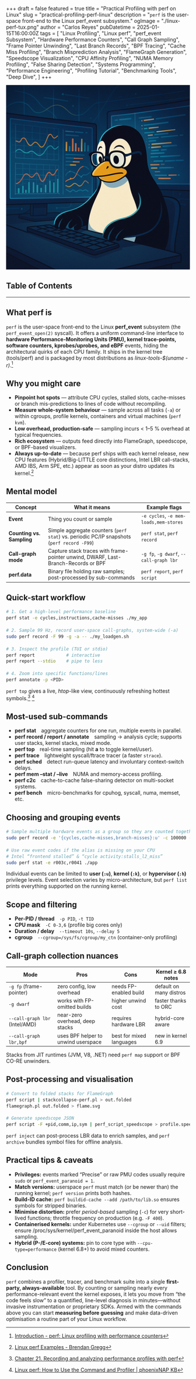 +++
draft       = false
featured    = true
title       = "Practical Profiling with perf on Linux"
slug        = "practical-profiling-perf-linux"
description = "`perf` is the user-space front-end to the Linux perf_event subsystem."
ogImage     = "./linux-perf-tux.png"
author      = "Carlos Reyes"
pubDatetime = 2025-01-15T16:00:00Z
tags        = [
    "Linux Profiling",
    "Linux perf",
    "perf_event Subsystem",
    "Hardware Performance Counters",
    "Call Graph Sampling",
    "Frame Pointer Unwinding",
    "Last Branch Records",
    "BPF Tracing",
    "Cache Miss Profiling",
    "Branch Misprediction Analysis",
    "FlameGraph Generation",
    "Speedscope Visualization",
    "CPU Affinity Profiling",
    "NUMA Memory Profiling",
    "False Sharing Detection",
    "Systems Programming",
    "Performance Engineering",
    "Profiling Tutorial",
    "Benchmarking Tools",
    "Deep Dive",
]
+++

![Linux Perf](./linux-perf-tux.png "Linux Perf")

## Table of Contents

---

## What **perf** is

`perf` is the user-space front-end to the Linux **perf_event** subsystem (the `perf_event_open(2)` syscall).
It offers a uniform command-line interface to **hardware Performance-Monitoring Units (PMU), kernel trace-points, software counters, kprobes/uprobes, and eBPF** events, hiding the architectural quirks of each CPU family. It ships in the kernel tree (tools/perf) and is packaged by most distributions as *linux-tools-$(uname -r)*.[^perf]

[^perf]: [Introduction - perf: Linux profiling with performance counters](https://perfwiki.github.io/main/tutorial/)

## Why you might care

*   **Pinpoint hot spots** — attribute CPU cycles, stalled slots, cache-misses or branch mis-predictions to lines of code without recompiling.
*   **Measure whole-system behaviour** — sample across all tasks (`-a`) or within cgroups, profile kernels, containers and virtual machines (`perf kvm`).
*   **Low overhead, production-safe** — sampling incurs < 1–5 % overhead at typical frequencies.
*   **Rich ecosystem** — outputs feed directly into FlameGraph, speedscope, or BPF-based visualizers.
*   **Always up-to-date** — because perf ships with each kernel release, new CPU features (Hybrid/Big-LITTLE core distinctions, Intel LBR call-stacks, AMD IBS, Arm SPE, etc.) appear as soon as your distro updates its kernel.[^gregg]

[^gregg]: [Linux perf Examples - Brendan Gregg](https://www.brendangregg.com/perf.html)

## Mental model

| Concept | What it means | Example flags |
|---------|---------------|---------------|
| **Event** | Thing you count or sample | `-e cycles`, `-e mem-loads,mem-stores` |
| **Counting vs. Sampling** | Simple aggregate counters (`perf stat`) vs. periodic PC/IP snapshots (`perf record -F99`) | `perf stat`, `perf record` |
| **Call-graph mode** | Capture stack traces with frame-pointer unwind, DWARF, Last-Branch-Records or BPF | `-g fp`, `-g dwarf`, `--call-graph lbr` |
| **perf.data** | Binary file holding raw samples; post-processed by sub-commands | `perf report`, `perf script` |

## Quick-start workflow

```bash
# 1. Get a high-level performance baseline
perf stat -e cycles,instructions,cache-misses ./my_app

# 2. Sample 99 Hz, record user-space call-graphs, system-wide (-a)
sudo perf record -F 99 -g -a -- ./my_loadgen.sh

# 3. Inspect the profile (TUI or stdio)
perf report            # interactive
perf report --stdio    # pipe to less

# 4. Zoom into specific functions/lines
perf annotate -p <PID>
```
`perf top` gives a live, *htop*-like view, continuously refreshing hottest symbols.[^redhat]&nbsp;[^nap]

[^redhat]: [Chapter 21. Recording and analyzing performance profiles with perf](https://docs.redhat.com/en/documentation/red_hat_enterprise_linux/8/html/monitoring_and_managing_system_status_and_performance/recording-and-analyzing-performance-profiles-with-perf_monitoring-and-managing-system-status-and-performance)

[^nap]: [Linux perf: How to Use the Command and Profiler | phoenixNAP KB](https://phoenixnap.com/kb/linux-perf)

## Most-used sub-commands

* **perf stat** aggregate counters for one run, multiple events in parallel.
* **perf record / report / annotate** sampling → analysis cycle; supports user stacks, kernel stacks, mixed mode.
* **perf top** real-time sampling (hit **a** to toggle kernel/user).
* **perf trace** lightweight syscall/ftrace tracer (a faster `strace`).
* **perf sched** detect run-queue latency and involuntary context-switch delays.
* **perf mem –stat / –live** NUMA and memory-access profiling.
* **perf c2c** cache-to-cache false-sharing detector on multi-socket systems.
* **perf bench** micro-benchmarks for cpuhog, syscall, numa, memset, etc.

## Choosing and grouping events

```bash
# Sample multiple hardware events as a group so they are counted together
sudo perf record -e '{cycles,cache-misses,branch-misses}:u' -c 100000 -g ./app

# Use raw event codes if the alias is missing on your CPU
# Intel “frontend stalled” & “cycle activity:stalls_l2_miss”
sudo perf stat -e r003c,r0041 ./app
```

Individual events can be limited to **user (`:u`)**, **kernel (`:k`)**, or **hypervisor (`:h`)** privilege levels. Event selection varies by micro-architecture, but `perf list` prints everything supported on the running kernel.

## Scope and filtering

* **Per-PID / thread** `-p PID`, `-t TID`
* **CPU mask** `-C 0-3,6` (profile big cores only)
* **Duration / delay** `--timeout 10s`, `--delay 5`
* **cgroup** `--cgroup=/sys/fs/cgroup/my_ctn` (container-only profiling)

## Call-graph collection nuances

| Mode | Pros | Cons | Kernel ≥ 6.8 notes |
|------|------|------|--------------------|
| `-g fp` (frame-pointer) | zero config, low overhead | needs FP-enabled build | default on many distros |
| `-g dwarf` | works with FP-omitted builds | higher unwind cost | faster thanks to ORC |
| `--call-graph lbr` (Intel/AMD) | near-zero overhead, deep stacks | requires hardware LBR | hybrid-core aware |
| `--call-graph lbr,bpf` | uses BPF helper to unwind userspace | best for mixed languages | new in kernel 6.9 |

Stacks from JIT runtimes (JVM, V8, .NET) need `perf map` support or BPF CO-RE unwinders.

## Post-processing and visualisation

```bash
# Convert to folded stacks for FlameGraph
perf script | stackcollapse-perf.pl > out.folded
flamegraph.pl out.folded > flame.svg

# Generate speedscope JSON
perf script -F +pid,comm,ip,sym | perf_script_speedscope > profile.speedscope.json
```

`perf inject` can post-process LBR data to enrich samples, and `perf archive` bundles symbol files for offline analysis.

## Practical tips & caveats

*   **Privileges:** events marked “Precise” or raw PMU codes usually require `sudo` or `perf_event_paranoid = 1`.
*   **Match versions:** userspace `perf` must match (or be newer than) the running kernel; `perf version` prints both hashes.
*   **Build-ID cache:** `perf buildid-cache --add /path/to/lib.so` ensures symbols for stripped binaries.
*   **Minimise distortion:** prefer *period-based* sampling (`-c`) for very short-lived functions; throttle frequency on production (e.g. `-F 400`).
*   **Containerised kernels:** under Kubernetes use `--cgroup` or `--uid` filters; ensure /proc/sys/kernel/perf_event_paranoid inside the host allows sampling.
*   **Hybrid (P-/E-core) systems:** pin to core type with `--cpu-type=performance` (kernel 6.8+) to avoid mixed counters.

## Conclusion
`perf` combines a profiler, tracer, and benchmark suite into a single **first-party, always-available** tool. By counting or sampling nearly every performance-relevant event the kernel exposes, it lets you move from “the code feels slow” to a quantified, line-level diagnosis in minutes—without invasive instrumentation or proprietary SDKs. Armed with the commands above you can start **measuring before guessing** and make data-driven optimisation a routine part of your Linux workflow.
